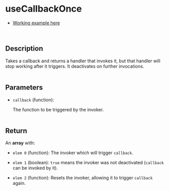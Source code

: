 # useCallbackOnce

- [Working example here](https://rfh.netlify.app/use-callback-once)

<br />

## Description

Takes a callback and returns a handler that invokes it, but that handler will stop working after it triggers. It deactivates on further invocations.
<br />
<br />

## Parameters

- `callback` (function):

  The function to be triggered by the invoker.
  <br />
  <br />

## Return

An **array** with:

- `elem 0` (function): The invoker which will trigger `callback`.

- `elem 1` (boolean): `true` means the invoker was not deactivated (`callback` can be invoked by it).

- `elem 2` (function): Resets the invoker, allowing it to trigger `callback` again.
